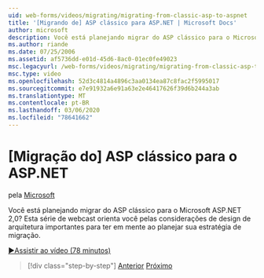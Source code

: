 ```yaml
---
uid: web-forms/videos/migrating/migrating-from-classic-asp-to-aspnet
title: '[Migrando de] ASP clássico para ASP.NET | Microsoft Docs'
author: microsoft
description: Você está planejando migrar do ASP clássico para o Microsoft ASP.NET 2,0? Esta série de webcast orienta você pela consideração de design de arquitetura importante...
ms.author: riande
ms.date: 07/25/2006
ms.assetid: af5736dd-e01d-45d6-8ac0-01ec0fe49023
msc.legacyurl: /web-forms/videos/migrating/migrating-from-classic-asp-to-aspnet
msc.type: video
ms.openlocfilehash: 52d3c4814a4896c3aa0134ea87c8fac2f5995017
ms.sourcegitcommit: e7e91932a6e91a63e2e46417626f39d6b244a3ab
ms.translationtype: MT
ms.contentlocale: pt-BR
ms.lasthandoff: 03/06/2020
ms.locfileid: "78641662"
---
```

# <a name="migrating-from-classic-asp-to-aspnet"></a>[Migração do] ASP clássico para o ASP.NET

pela [Microsoft](https://github.com/microsoft)

Você está planejando migrar do ASP clássico para o Microsoft ASP.NET 2,0? Esta série de webcast orienta você pelas considerações de design de arquitetura importantes para ter em mente ao planejar sua estratégia de migração.

[&#9654;Assistir ao vídeo (78 minutos)](https://channel9.msdn.com/Blogs/ASP-NET-Site-Videos/migrating-from-classic-asp-to-aspnet)

> [!div class="step-by-step"]
> [Anterior](intro-to-aspnet-20-user-interface-elements.md)
> [Próximo](intro-to-aspnet-for-jsp-developers-welcome-to-aspnet-20.md)
